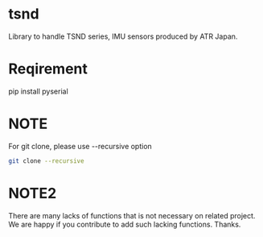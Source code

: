 # tsnd
Library to handle TSND series, IMU sensors produced by ATR Japan.

# Reqirement
 pip install pyserial

# NOTE
For git clone, please use --recursive option
```Bash
git clone --recursive
```

# NOTE2
There are many lacks of functions that is not necessary on related project.
We are happy if you contribute to add such lacking functions. Thanks.

